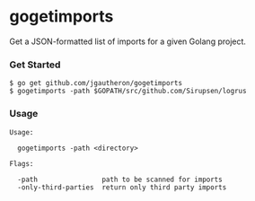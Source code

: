# gogetimports

Get a JSON-formatted list of imports for a given Golang project.

### Get Started

    $ go get github.com/jgautheron/gogetimports
    $ gogetimports -path $GOPATH/src/github.com/Sirupsen/logrus

### Usage

```
Usage:

  gogetimports -path <directory>

Flags:

  -path                path to be scanned for imports
  -only-third-parties  return only third party imports
```
